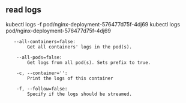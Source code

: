 ## read logs
kubectl logs -f  pod/nginx-deployment-576477d75f-4dj69 
kubectl logs   pod/nginx-deployment-576477d75f-4dj69 

```
   --all-containers=false:
        Get all containers' logs in the pod(s).

    --all-pods=false:
        Get logs from all pod(s). Sets prefix to true.

    -c, --container='':
        Print the logs of this container

    -f, --follow=false:
        Specify if the logs should be streamed.
```
